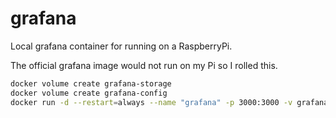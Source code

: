 # grafana

Local grafana container for running on a RaspberryPi.

The official grafana image would not run on my Pi so I rolled this.

```bash
docker volume create grafana-storage
docker volume create grafana-config
docker run -d --restart=always --name "grafana" -p 3000:3000 -v grafana-config:/etc/grafana -v grafana-storage:/var/lib/grafana grafana:latest
```


